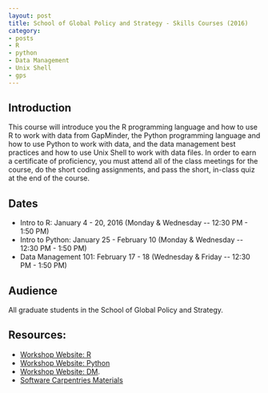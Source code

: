 ```yaml
---
layout: post
title: School of Global Policy and Strategy - Skills Courses (2016)
category:
- posts
- R
- python
- Data Management
- Unix Shell
- gps
---
```

## Introduction

This course will introduce you the R programming language and how to use R to work with data from GapMinder, the Python programming language and how to use Python to work with data, and the data management best practices and how to use Unix Shell to work with data files. In order to earn a certificate of proficiency, you must attend all of the class meetings for the course, do the short coding assignments, and pass the short, in-class quiz at the end of the course.

## Dates
* Intro to R: January 4 - 20, 2016 (Monday & Wednesday -- 12:30 PM - 1:50 PM)
* Intro to Python: January 25 - February 10 (Monday & Wednesday -- 12:30 PM - 1:50 PM)
* Data Management 101: February 17 -  18 (Wednesday & Friday -- 12:30 PM - 1:50 PM)

## Audience
All graduate students in the School of Global Policy and Strategy.

## Resources:

* [Workshop Website: R](http://ucsdlib.github.io/win2016-gps-intro-R/)
* [Workshop Website: Python](http://ucsdlib.github.io/win2016-python-gps/)
* [Workshop Website: DM](http://ucsdlib.github.io/win2016-gps-dm101/).
* [Software Carpentries Materials](http://software-carpentry.org/lessons/)
